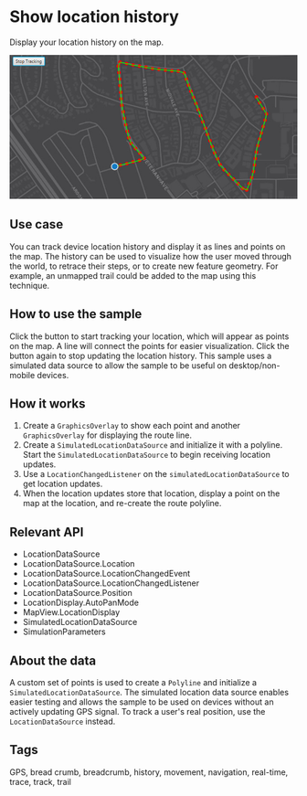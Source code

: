 # Show location history

Display your location history on the map.

![](ShowLocationHistory.png)

## Use case

You can track device location history and display it as lines and points on the map. The history can be used to visualize how the user moved through the world, to retrace their steps, or to create new feature geometry. For example, an unmapped trail could be added to the map using this technique.

## How to use the sample

Click the button to start tracking your location, which will appear as points on the map. A line will connect the points for easier visualization. Click the button again to stop updating the location history. This sample uses a simulated data source to allow the sample to be useful on desktop/non-mobile devices.

## How it works

1. Create a `GraphicsOverlay` to show each point and another `GraphicsOverlay` for displaying the route line.
2. Create a `SimulatedLocationDataSource` and initialize it with a polyline. Start the `SimulatedLocationDataSource` to begin receiving location updates.
3. Use a `LocationChangedListener` on the `simulatedLocationDataSource` to get location updates.
4. When the location updates store that location, display a point on the map at the location, and re-create the route polyline.

## Relevant API

* LocationDataSource
* LocationDataSource.Location
* LocationDataSource.LocationChangedEvent
* LocationDataSource.LocationChangedListener
* LocationDataSource.Position
* LocationDisplay.AutoPanMode
* MapView.LocationDisplay
* SimulatedLocationDataSource
* SimulationParameters

## About the data

A custom set of points is used to create a `Polyline` and initialize a `SimulatedLocationDataSource`. The simulated location data source enables easier testing and allows the sample to be used on devices without an actively updating GPS signal. To track a user's real position, use the `LocationDataSource` instead. 

## Tags

GPS, bread crumb, breadcrumb, history, movement, navigation, real-time, trace, track, trail